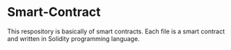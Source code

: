 # Smart-Contract

This respository is basically of smart contracts. Each file is a smart contract and written in Solidity programming language.

